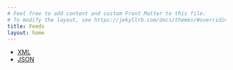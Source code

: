 ```yaml
---
# Feel free to add content and custom Front Matter to this file.
# To modify the layout, see https://jekyllrb.com/docs/themes/#overriding-theme-defaults
title: Feeds
layout: home
---
```


- [XML](data/formulary.xml)
- [JSON](data/formulary.json)